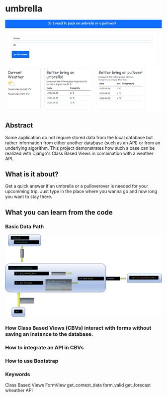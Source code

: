 # umbrella

![loadData](pics/screenshot.png?raw=true "loadData")
## Abstract
Some application do not require stored data from the local database but rather information from either another database (such as an API) or from an underlying algorithm. This project demonstrates how such a case can be realized with Django's Class Based Views in combination with a weather API.
## What is it about?
Get a quick answer if an umbrella or a pulloverover is needed for your upcomming trip. Just type in the place where you wanna go and how long you want to stay there. 

## What you can learn from the code
### Basic Data Path
![loadData](pics/dataflow.png?raw=true "loadData")
### How Class Based Views (CBVs) interact with forms without saving an instance to the database. 
### How to integrate an API in CBVs
### How to use Bootstrap

### Keywords
Class Based Views
FormView
get_context_data
form_valid
get_forecast
wheather API



